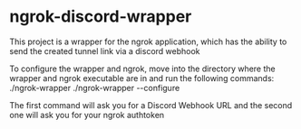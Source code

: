 # ngrok-discord-wrapper

This project is a wrapper for the ngrok application, which has the ability to send the created tunnel link via a discord webhook

To configure the wrapper and ngrok, move into the directory where the wrapper and ngrok executable are in and run the following commands:
    ./ngrok-wrapper
    ./ngrok-wrapper --configure
  
The first command will ask you for a Discord Webhook URL and the second one will ask you for your ngrok authtoken
